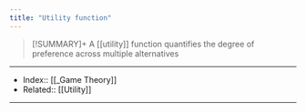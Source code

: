 ```yaml
---
title: "Utility function" 
---
```

> [!SUMMARY]+
> A [[utility]] function quantifies the degree of preference across multiple alternatives



---
- Index:: [[_Game Theory]]
- Related:: [[Utility]]
---